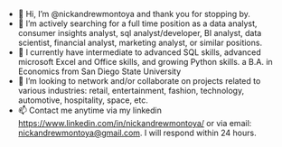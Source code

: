 - 👋 Hi, I’m @nickandrewmontoya and thank you for stopping by.
- 👀 I’m actively searching for a full time position as a data analyst, consumer insights analyst, sql analyst/developer, BI analyst, data scientist, financial analyst, marketing analyst, or similar positions. 
- 🌱 I currently have intermediate to advanced SQL skills, advanced microsoft Excel and Office skills, and growing Python skills. a B.A. in Economics from San Diego State University
- 💞️ I’m looking to network and/or collaborate on projects related to various industries: retail, entertainment, fashion, technology, automotive, hospitality, space, etc.
- 📫 Contact me anytime via my linkedin https://www.linkedin.com/in/nickandrewmontoya/ or via email: nickandrewmontoya@gmail.com. I will respond within 24 hours. 
